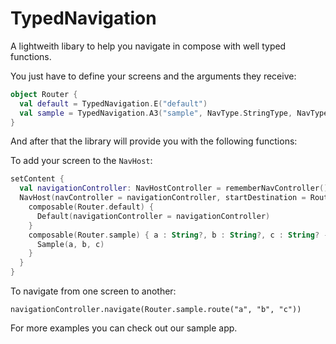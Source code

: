 # TypedNavigation

A lightweith libary to help you navigate in compose with well typed functions. 

You just have to define your screens and the arguments they receive:

```kotlin
object Router {
  val default = TypedNavigation.E("default")
  val sample = TypedNavigation.A3("sample", NavType.StringType, NavType.StringType, NavType.StringType)
}
```
And after that the library will provide you with the following functions:

To add your screen to the `NavHost`:

```kotlin
setContent {
  val navigationController: NavHostController = rememberNavController()
  NavHost(navController = navigationController, startDestination = Router.default.url) {
    composable(Router.default) {
      Default(navigationController = navigationController)
    }
    composable(Router.sample) { a : String?, b : String?, c : String? ->
      Sample(a, b, c)
    }
  }
}
```

To navigate from one screen to another:

```[kotlin]
navigationController.navigate(Router.sample.route("a", "b", "c"))
```

For more examples you can check out our sample app.
